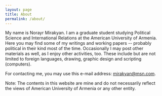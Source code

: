 ```yaml
---
layout: page
title: About
permalink: /about/
---
```


My name is Norayr Mirakyan. I am a graduate student studying Political Science and International Relations at the American University of Armenia. Here you may find some of my writings and working papers -- probably political in their kind most of the time. Occasionally I may post other materials as well, as I enjoy other activities, too. These include but are not limited to foreign languages, drawing, graphic design and scripting (computers).

For contacting me, you may use this e-mail address: <mirakyan@msn.com>.

Note: The contents in this website are mine and do not necessarily reflect the views of American University of Armenia or any other entity.
